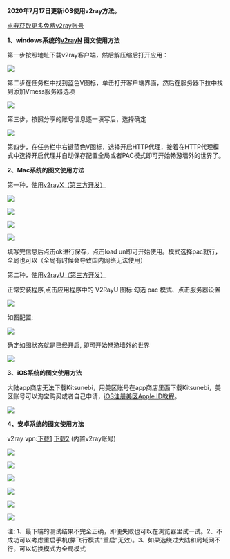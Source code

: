 **2020年7月17日更新iOS使用v2ray方法。**

[点我获取更多免费v2ray账号](https://github.com/Alvin9999/new-pac/wiki/v2ray%E5%85%8D%E8%B4%B9%E8%B4%A6%E5%8F%B7) 

**1、windows系统的[v2rayN](https://github.com/2dust/v2rayN/releases/latest) 图文使用方法**

第一步按照地址下载v2ray客户端，然后解压缩后打开应用：

![](https://cdn.jsdelivr.net/gh/Alvin9999/PAC/ss/v2ray2.png)

第二步在任务栏中找到蓝色V图标，单击打开客户端界面，然后在服务器下拉中找到添加Vmess服务器选项

![](https://cdn.jsdelivr.net/gh/Alvin9999/PAC/ss/v2ray3.png)

第三步，按照分享的账号信息逐一填写后，选择确定

![](https://cdn.jsdelivr.net/gh/Alvin9999/PAC/ss/v2ray4.png)

第四步，在任务栏中右键蓝色V图标，选择开启HTTP代理，接着在HTTP代理模式中选择开启代理并自动保存配置全局或者PAC模式即可开始畅游墙外的世界了。

**2、Mac系统的图文使用方法**

第一种，使用[v2rayX（第三方开发）](https://github.com/insisttech/v2rayX-copy/releases) 

![](https://cdn.jsdelivr.net/gh/Alvin9999/PAC/v2ray/mac1.jpg)

![](https://cdn.jsdelivr.net/gh/Alvin9999/PAC/v2ray/mac2.jpg)

![](https://cdn.jsdelivr.net/gh/Alvin9999/PAC/v2ray/mac3.jpg)

![](https://cdn.jsdelivr.net/gh/Alvin9999/PAC/v2ray/mac4.jpg)

填写完信息后点击ok进行保存，点击load un即可开始使用。模式选择pac就行，全局也可以（全局有时候会导致国内网络无法使用）

第二种，使用[v2rayU（第三方开发）](https://github.com/yanue/V2rayU/releases)

正常安装程序,点击应用程序中的 V2RayU 图标:勾选 pac 模式、点击服务器设置

![](https://cdn.jsdelivr.net/gh/Alvin9999/PAC/v2ray/v2rayu1.png)

如图配置:

![](https://cdn.jsdelivr.net/gh/Alvin9999/PAC/v2ray/v2rayu2.png)

确定如图状态就是已经开启, 即可开始畅游墙外的世界

![](https://cdn.jsdelivr.net/gh/Alvin9999/PAC/v2ray/v2rayu3.png)

**3、iOS系统的图文使用方法**

大陆app商店无法下载Kitsunebi，用美区账号在app商店里面下载Kitsunebi，美区账号可以淘宝购买或者自己申请，[iOS注册美区Apple ID教程](https://github.com/Alvin9999/new-pac/wiki/iOS%E6%B3%A8%E5%86%8C%E7%BE%8E%E5%8C%BAApple-ID%E6%95%99%E7%A8%8B)。

![](https://cdn.jsdelivr.net/gh/Alvin9999/PAC/v2ray/v2ray5.png)

**4、安卓系统的图文使用方法**

v2ray vpn:[下载1](http://d1.bdrive.tk/v2ray.vpn-universal-release.apk) 
[下载2](http://d1.bdrive.tk/v2ray.vpn-universal-release.apk)  (内置v2ray账号)

![](https://cdn.jsdelivr.net/gh/Alvin9999/PAC/v2ray/az1.png)

![](https://cdn.jsdelivr.net/gh/Alvin9999/PAC/v2ray/az2.png)

![](https://cdn.jsdelivr.net/gh/Alvin9999/PAC/v2ray/az3.png)

![](https://cdn.jsdelivr.net/gh/Alvin9999/PAC/v2ray/az4.png)

![](https://cdn.jsdelivr.net/gh/Alvin9999/PAC/v2ray/az5.png)

![](https://cdn.jsdelivr.net/gh/Alvin9999/PAC/v2ray/az6.png)

注: 1、最下端的测试结果不完全正确，即便失败也可以在浏览器里试一试。2、不成功可以考虑重启手机(靠飞行模式"重启"无效)。3、如果选绕过大陆和局域网不行，可以切换模式为全局模式
